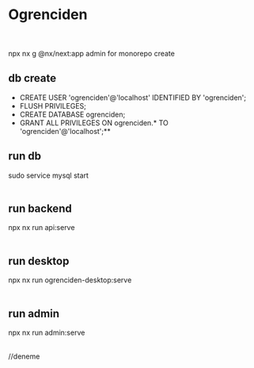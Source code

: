 # Ogrenciden  <br /><br />
npx nx g @nx/next:app admin   for monorepo create

## db create <br />
- CREATE USER 'ogrenciden'@'localhost' IDENTIFIED BY 'ogrenciden';
- FLUSH PRIVILEGES;
- CREATE DATABASE ogrenciden;
- GRANT ALL PRIVILEGES ON ogrenciden.* TO 'ogrenciden'@'localhost';**

## run  db <br />
sudo service mysql start <br /> <br />

## run backend  <br />
npx nx run api:serve <br /><br />

## run desktop <br />
npx nx run ogrenciden-desktop:serve <br /><br />

## run admin <br />
npx nx run admin:serve <br /><br />

//deneme
